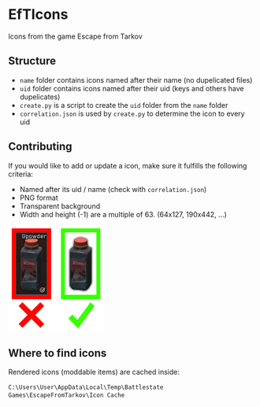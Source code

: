 # EfTIcons

Icons from the game Escape from Tarkov

## Structure

- ```name``` folder contains icons named after their name (no dupelicated files)
- ```uid``` folder contains icons named after their uid (keys and others have dupelicates)
- ```create.py``` is a script to create the ```uid``` folder from the ```name``` folder
- ```correlation.json``` is used by ```create.py``` to determine the icon to every uid

## Contributing

If you would like to add or update a icon, make sure it fulfills the following criteria:

- Named after its uid / name (check with ```correlation.json```)
- PNG format
- Transparent background
- Width and height (-1) are a multiple of 63. (64x127, 190x442, ...)

![Cotribution example][exampleImg]

## Where to find icons

Rendered icons (moddable items) are cached inside:

```text
C:\Users\User\AppData\Local\Temp\Battlestate Games\EscapeFromTarkov\Icon Cache
```

[exampleImg]: example.png
